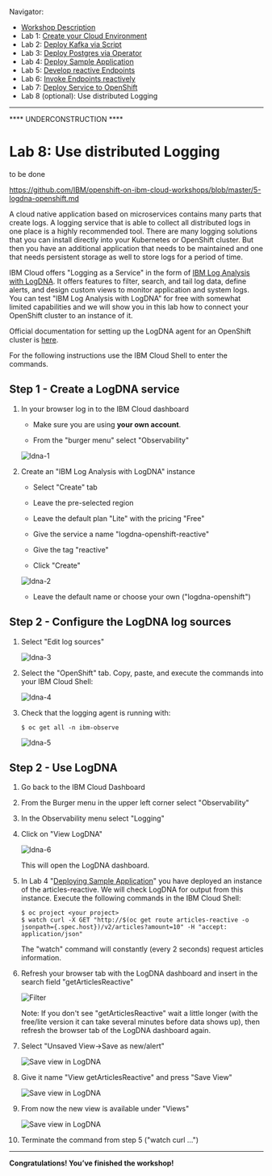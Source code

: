 Navigator:
* [Workshop Description](https://nheidloff.github.io/workshop-quarkus-openshift-reactive-endpoints/)
* Lab 1: [Create your Cloud Environment](lab1.md)
* Lab 2: [Deploy Kafka via Script](lab2.md)
* Lab 3: [Deploy Postgres via Operator](lab3.md)
* Lab 4: [Deploy Sample Application](lab4.md)
* Lab 5: [Develop reactive Endpoints](lab5.md)
* Lab 6: [Invoke Endpoints reactively](lab6.md)
* Lab 7: [Deploy Service to OpenShift](lab7.md)
* Lab 8 (optional): Use distributed Logging

---
**** UNDERCONSTRUCTION ****

# Lab 8: Use distributed Logging

to be done

https://github.com/IBM/openshift-on-ibm-cloud-workshops/blob/master/5-logdna-openshift.md

A cloud native application based on microservices contains many parts that create logs. A logging service that is able to collect all distributed logs in one place is a highly recommended tool. There are many logging solutions that you can install directly into your Kubernetes or OpenShift cluster. But then you have an additional application that needs to be maintained and one that needs persistent storage as well to store logs for a period of time. 

IBM Cloud offers "Logging as a Service" in the form of [IBM Log Analysis with LogDNA](https://cloud.ibm.com/docs/services/Log-Analysis-with-LogDNA?topic=LogDNA-getting-started#getting-started). It offers features to filter, search, and tail log data, define alerts, and design custom views to monitor application and system logs. You can test "IBM Log Analysis with LogDNA" for free with somewhat limited capabilities and we will show you in this lab how to connect your OpenShift cluster to an instance of it.

Official documentation for setting up the LogDNA agent for an OpenShift cluster is [here](https://cloud.ibm.com/docs/services/Log-Analysis-with-LogDNA?topic=LogDNA-config_agent_os_cluster).

For the following instructions use the IBM Cloud Shell to enter the commands.

## Step 1 - Create a LogDNA service

1. In your browser log in to the IBM Cloud dashboard

   * Make sure you are using **your own account**.

   * From the "burger menu" select "Observability"

   ![ldna-1](../images/ldna-1.png)



1. Create an "IBM Log Analysis with LogDNA" instance

   * Select "Create" tab

   * Leave the pre-selected region

   * Leave the default plan "Lite" with the pricing "Free"

   * Give the service a name "logdna-openshift-reactive"
   
   * Give the tag "reactive"

   * Click "Create"

   ![ldna-2](../images/ldna-2.png)

   * Leave the default name or choose your own ("logdna-openshift")

## Step 2 - Configure the LogDNA log sources

1. Select "Edit log sources"

   ![ldna-3](../images/ldna-3.png)

  
1. Select the "OpenShift" tab. Copy, paste, and execute the commands into your IBM Cloud Shell:

   ![ldna-4](../images/ldna-4.png)


1. Check that the logging agent is running with:

   ```
   $ oc get all -n ibm-observe
   ```
   ![ldna-5](../images/ldna-5.png)


   


## Step 2 - Use LogDNA

1. Go back to the IBM Cloud Dashboard
2. From the Burger menu in the upper left corner select "Observability"
3. In the Observability menu select "Logging"
4. Click on "View LogDNA"

   ![ldna-6](../images/ldna-6.png)

   This will open the LogDNA dashboard. 

5. In Lab 4 "[Deploying Sample Application](lab4.md)" you have deployed an instance of the articles-reactive. We will check LogDNA for output from this instance. Execute the following commands in the IBM Cloud Shell:

   ```
   $ oc project <your project>
   $ watch curl -X GET "http://$(oc get route articles-reactive -o jsonpath={.spec.host})/v2/articles?amount=10" -H "accept: application/json"  
   ```
   
   The "watch" command will constantly (every 2 seconds) request articles information.

6. Refresh your browser tab with the LogDNA dashboard and insert in the search field "getArticlesReactive"

   ![Filter](../images/logdna-filter.png)

    Note: If you don't see "getArticlesReactive" wait a little longer (with the free/lite version it can take several minutes before data shows up), then refresh the browser tab of the LogDNA dashboard again.

7. Select "Unsaved View->Save as new/alert"

   ![Save view in LogDNA](../images/logdna-view-01.png)

8. Give it name "View getArticlesReactive" and press "Save View"
    
   ![Save view in LogDNA](../images/logdna-view-02.png)

9. From now the new view is available under "Views"

   ![Save view in LogDNA](../images/logdna-view-03.png)

10. Terminate the command from step 5 ("watch curl ...")

---

__Congratulations! You’ve finished the workshop!__
